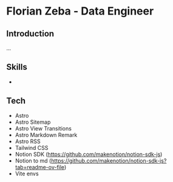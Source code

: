 # Florian Zeba - Data Engineer

## Introduction
...

## Skills
- 

## Tech
- Astro
- Astro Sitemap
- Astro View Transitions
- Astro Markdown Remark
- Astro RSS
- Tailwind CSS
- Notion SDK (https://github.com/makenotion/notion-sdk-js)
- Notion to md (https://github.com/makenotion/notion-sdk-js?tab=readme-ov-file)
- Vite envs